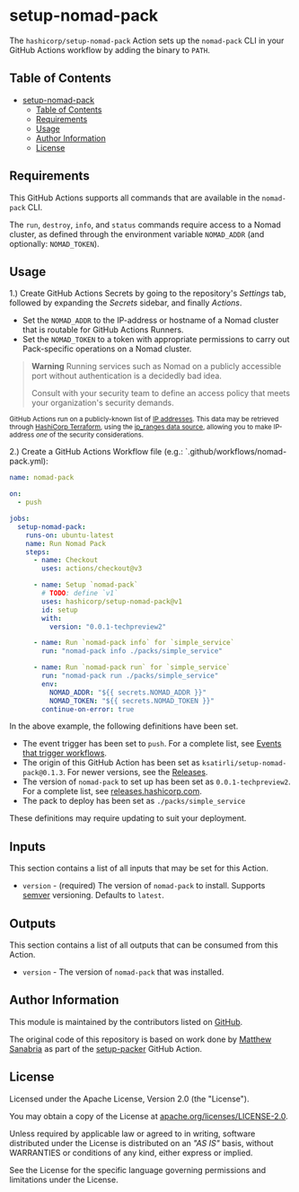 # setup-nomad-pack

The `hashicorp/setup-nomad-pack` Action sets up the `nomad-pack` CLI in your GitHub Actions workflow by adding the binary to `PATH`.

## Table of Contents

- [setup-nomad-pack](#setup-nomad-pack)
  - [Table of Contents](#table-of-contents)
  - [Requirements](#requirements)
  - [Usage](#usage)
  - [Author Information](#author-information)
  - [License](#license)

## Requirements

This GitHub Actions supports all commands that are available in the `nomad-pack` CLI.

The `run`, `destroy`, `info`, and `status` commands require access to a Nomad cluster, as defined through the environment variable `NOMAD_ADDR` (and optionally: `NOMAD_TOKEN`).

## Usage

1.) Create GitHub Actions Secrets by going to the repository's _Settings_ tab, followed by expanding the _Secrets_ sidebar, and finally _Actions_.

- Set the `NOMAD_ADDR` to the IP-address or hostname of a Nomad cluster that is routable for GitHub Actions Runners.
- Set the `NOMAD_TOKEN` to a token with appropriate permissions to carry out Pack-specific operations on a Nomad cluster.

> **Warning**
> Running services such as Nomad on a publicly accessible port without authentication is a decidedly bad idea.
>
> Consult with your security team to define an access policy that meets your organization's security demands.

<small>GitHub Actions run on a publicly-known list of [IP addresses](https://docs.github.com/en/actions/using-github-hosted-runners/about-github-hosted-runners#ip-addresses).
This data may be retrieved through [HashiCorp Terraform](https://terraform.io/), using the [ip_ranges data source](https://registry.terraform.io/providers/integrations/github/latest/docs/data-sources/ip_ranges), allowing you to make IP-address _one_ of the security considerations.</small>

2.) Create a GitHub Actions Workflow file (e.g.: `.github/workflows/nomad-pack.yml):

```yaml
name: nomad-pack

on:
  - push

jobs:
  setup-nomad-pack:
    runs-on: ubuntu-latest
    name: Run Nomad Pack
    steps:
      - name: Checkout
        uses: actions/checkout@v3

      - name: Setup `nomad-pack`
        # TODO: define `v1`
        uses: hashicorp/setup-nomad-pack@v1
        id: setup
        with:
          version: "0.0.1-techpreview2"

      - name: Run `nomad-pack info` for `simple_service`
        run: "nomad-pack info ./packs/simple_service"

      - name: Run `nomad-pack run` for `simple_service`
        run: "nomad-pack run ./packs/simple_service"
        env:
          NOMAD_ADDR: "${{ secrets.NOMAD_ADDR }}"
          NOMAD_TOKEN: "${{ secrets.NOMAD_TOKEN }}"
        continue-on-error: true
```

In the above example, the following definitions have been set.

- The event trigger has been set to `push`. For a complete list, see [Events that trigger workflows](https://docs.github.com/en/actions/using-workflows/events-that-trigger-workflows).
- The origin of this GitHub Action has been set as `ksatirli/setup-nomad-pack@0.1.3`. For newer versions, see the [Releases](https://github.com/ksatirli/setup-nomad-pack/releases).
- The version of `nomad-pack` to set up has been set as `0.0.1-techpreview2`. For a complete list, see [releases.hashicorp.com](https://releases.hashicorp.com/nomad-pack/).
- The pack to deploy has been set as `./packs/simple_service`

These definitions may require updating to suit your deployment.

## Inputs

This section contains a list of all inputs that may be set for this Action.

- `version` - (required) The version of `nomad-pack` to install. Supports [semver](https://www.npmjs.com/package/semver) versioning. Defaults to `latest`.

## Outputs

This section contains a list of all outputs that can be consumed from this Action.

- `version` -  The version of `nomad-pack` that was installed.

## Author Information

This module is maintained by the contributors listed on [GitHub](https://github.com/ksatirli/setup-nomad-pack/graphs/contributors).

The original code of this repository is based on work done by [Matthew Sanabria](https://github.com/sudomateo) as part of the [setup-packer](https://github.com/sudomateo/setup-packer) GitHub Action.

## License

Licensed under the Apache License, Version 2.0 (the "License").

You may obtain a copy of the License at [apache.org/licenses/LICENSE-2.0](http://www.apache.org/licenses/LICENSE-2.0).

Unless required by applicable law or agreed to in writing, software distributed under the License is distributed on an _"AS IS"_ basis, without WARRANTIES or conditions of any kind, either express or implied.

See the License for the specific language governing permissions and limitations under the License.
